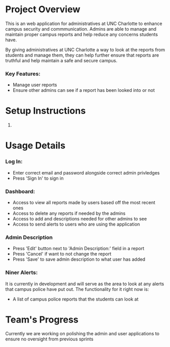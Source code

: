 # Project Overview
This is an web application for administratives at UNC Charlotte to enhance campus security and commmunication. Admins are able to manage and maintain proper campus reports and help reduce any concerns students have.

By giving administratives at UNC Charlotte a way to look at the reports from students and manage them, they can help further ensure that reports are truthful and help maintain a safe and secure campus.

### Key Features:
- Manage user reports
- Ensure other admins can see if a report has been looked into or not

# Setup Instructions
1) 

# Usage Details
### Log In:
- Enter correct email and password alongside correct admin privledges
- Press 'Sign In' to sign in
### Dashboard:
- Access to view all reports made by users based off the most recent ones
- Access to delete any reports if needed by the admins
- Access to add and descriptions needed for other admins to see
- Access to send alerts to users who are using the application
### Admin Description
- Press 'Edit' button next to 'Admin Description:' field in a report
- Press 'Cancel' if want to not change the report
- Press 'Save' to save admin description to what user has added
### Niner Alerts:
It is currently in development and will serve as the area to look at any alerts that campus police have put out. The functionality for it right now is:
- A list of campus police reports that the students can look at

# Team's Progress
Currently we are working on polishing the admin and user applications to ensure no oversight from previous sprints